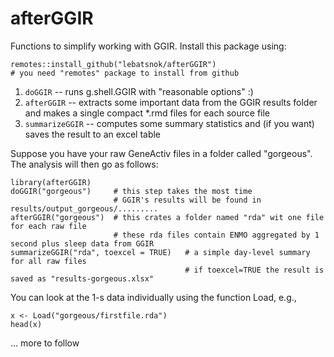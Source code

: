 # afterGGIR

Functions to simplify working with GGIR. Install this package using:

```
remotes::install_github("lebatsnok/afterGGIR")
# you need "remotes" package to install from github
```

1) `doGGIR` -- runs g.shell.GGIR with "reasonable options" :) 
2) `afterGGIR` -- extracts some important data from the GGIR results folder and makes a single compact *.rmd files for each source file
3) `summarizeGGIR` -- computes some summary statistics and (if you want) saves the result to an excel table

Suppose you have your raw GeneActiv files in a folder called "gorgeous". The analysis will then go as follows:

```
library(afterGGIR)
doGGIR("gorgeous")     # this step takes the most time
                       # GGIR's results will be found in results/output_gorgeous/.........
afterGGIR("gorgeous")  # this crates a folder named "rda" wit one file for each raw file
                       # these rda files contain ENMO aggregated by 1 second plus sleep data from GGIR
summarizeGGIR("rda", toexcel = TRUE)   # a simple day-level summary for all raw files
                                       # if toexcel=TRUE the result is saved as "results-gorgeous.xlsx"
```

You can look at the 1-s data individually using the function Load, e.g.,

```
x <- Load("gorgeous/firstfile.rda")
head(x)
```


... more to follow

